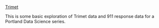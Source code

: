 [Trimet](https://nbviewer.jupyter.org/github/pmleffers/Trimet/blob/c40e5f4646e0ea202f6d3eec27141a48e78589de/Trimet%20Project.ipynb)

This is some basic exploration of Trimet data and 911 response data for a Portland Data Science series.
